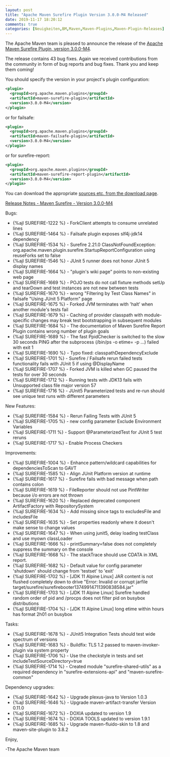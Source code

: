```yaml
---
layout: post
title: "Apache Maven Surefire Plugin Version 3.0.0-M4 Released"
date: 2019-11-17 18:20:12
comments: true
categories: [Neuigkeiten,BM,Maven,Maven-Plugins,Maven-Plugin-Releases]
---
```

The Apache Maven team is pleased to announce the release of the 
[Apache Maven Surefire Plugin, version 3.0.0-M4](https://maven.apache.org/plugins/maven-surefire-plugin/).

The release contains 43 bug fixes.
Again we received contributions from the community in form of bug reports
and bug fixes. Thank you and keep them coming!

You should specify the version in your project's plugin configuration:

```xml
<plugin>
  <groupId>org.apache.maven.plugins</groupId>
  <artifactId>maven-surefire-plugin</artifactId>
  <version>3.0.0-M4</version>
</plugin>
```

or for failsafe:

```xml
<plugin>
  <groupId>org.apache.maven.plugins</groupId>
  <artifactId>maven-failsafe-plugin</artifactId>
  <version>3.0.0-M4</version>
</plugin>
```

or for surefire-report:

```xml
<plugin>
  <groupId>org.apache.maven.plugins</groupId>
  <artifactId>maven-surefire-report-plugin</artifactId>
  <version>3.0.0-M4</version>
</plugin>
```

You can download the appropriate [sources etc. from the download page](https://maven.apache.org/surefire/download.cgi).


<!-- more -->

[Release Notes - Maven Surefire - Version 3.0.0-M4](https://issues.apache.org/jira/secure/ReleaseNote.jspa?projectId=12317927&version=12344668)

Bugs:

 * {%ajl SUREFIRE-1222 %} - ForkClient attempts to consume unrelated lines
 * {%ajl SUREFIRE-1464 %} - Failsafe plugin exposes slf4j-jdk14 dependency
 * {%ajl SUREFIRE-1534 %} - Surefire 2.21.0 ClassNotFoundException: org.apache.maven.plugin.surefire.StartupReportConfiguration using reuseForks set to false
 * {%ajl SUREFIRE-1546 %} - JUnit 5 runner does not honor JUnit 5 display names
 * {%ajl SUREFIRE-1664 %} - "plugin's wiki page" points to non-existing web page
 * {%ajl SUREFIRE-1669 %} - POJO tests do not call fixture methods setUp and tearDown and test instances are not new between tests
 * {%ajl SUREFIRE-1670 %} - wrong "Filtering by Test Class Names" in failsafe "Using JUnit 5 Platform" page
 * {%ajl SUREFIRE-1675 %} - Forked JVM terminates with 'halt' when another module's tests fail
 * {%ajl SUREFIRE-1679 %} - Caching of provider classpath with module-specific changes may break test bootstrapping in subsequent modules
 * {%ajl SUREFIRE-1684 %} - The documentation of Maven Surefire Report Plugin contains wrong number of plugin goals
 * {%ajl SUREFIRE-1689 %} - The fast PpidChecker is switched to the slow 30 seconds PING after the subprocess (/bin/ps -o etime= -p ...) failed with exit 1
 * {%ajl SUREFIRE-1690 %} - Typo fixed: classpathDependencyExclude
 * {%ajl SUREFIRE-1701 %} - Surefire / Failsafe rerun failed tests functionality fails with JUnit 5 if using @DisplayName
 * {%ajl SUREFIRE-1707 %} - Forked JVM is killed when GC paused the tests for over 30 seconds
 * {%ajl SUREFIRE-1712 %} - Running tests with JDK13 fails with Unsupported class file major version 57
 * {%ajl SUREFIRE-1716 %} - JUnit5 Parameterized tests and re-run should see unique test runs with different parameters


New Features:

 * {%ajl SUREFIRE-1584 %} - Rerun Failing Tests with JUnit 5
 * {%ajl SUREFIRE-1705 %} - new config parameter Exclude Environment Variables
 * {%ajl SUREFIRE-1711 %} - Support @ParameterizedTest for JUnit 5 test reruns
 * {%ajl SUREFIRE-1717 %} - Enable Process Checkers

Improvements:

* {%ajl SUREFIRE-1004 %} - Enhance pattern/wildcard capabilities for dependenciesToScan to GAVT
* {%ajl SUREFIRE-1585 %} - Align JUnit Platform version at runtime
* {%ajl SUREFIRE-1617 %} - Surefire fails with bad message when path contains colon
* {%ajl SUREFIRE-1619 %} - FileReporter should not use PintWriter because i/o errors are not thrown
* {%ajl SUREFIRE-1620 %} - Replaced deprecated component ArtifactFactory with RepositorySystem
* {%ajl SUREFIRE-1634 %} - Add missing since tags to excludesFile and includesFile
* {%ajl SUREFIRE-1635 %} - Set properties readonly where it doesn't make sense to change values
* {%ajl SUREFIRE-1647 %} - When using junit5, delay loading testClass and use myown classLoader
* {%ajl SUREFIRE-1666 %} - printSummary=false does not completely suppress the summary on the console
* {%ajl SUREFIRE-1668 %} - The stackTrace should use CDATA in XML report.
* {%ajl SUREFIRE-1682 %} - Default value for config parameter 'shutdown' should change from 'testset' to 'exit'
* {%ajl SUREFIRE-1702 %} - \[JDK 11 Alpine Linux\] JAR content is not flushed completely down to drive "Error: Invalid or corrupt jarfile target/surefire/surefirebooter13749914711390838584.jar"
* {%ajl SUREFIRE-1703 %} - \[JDK 11 Alpine Linux\] Surefire handled random order of pid and /procps does not filter pid on busybox distributions
* {%ajl SUREFIRE-1704 %} - \[JDK 11 Alpine Linux\] long etime within hours has format 2h01 on busybox

Tasks:

* {%ajl SUREFIRE-1678 %} - JUnit5 Integration Tests should test wide spectrum of versions
* {%ajl SUREFIRE-1683 %} - Buildfix: TLS 1.2 passed to maven-invoker-plugin via system property
* {%ajl SUREFIRE-1706 %} - Use the checkstyle in tests and set includeTestSourceDirectory=true
* {%ajl SUREFIRE-1714 %} - Created module "surefire-shared-utils" as a required dependency in "surefire-extensions-api" and "maven-surefire-common"


Dependency upgrades:

 * {%ajl SUREFIRE-1642 %} - Upgrade plexus-java to Version 1.0.3
 * {%ajl SUREFIRE-1646 %} - Upgrade maven-artifact-transfer Version 0.11.0
 * {%ajl SUREFIRE-1672 %} - DOXIA updated to version 1.9
 * {%ajl SUREFIRE-1674 %} - DOXIA TOOLS updated to version 1.9.1
 * {%ajl SUREFIRE-1685 %} - Upgrade maven-fluido-skin to 1.8 and maven-site-plugin to 3.8.2


Enjoy,

-The Apache Maven team

